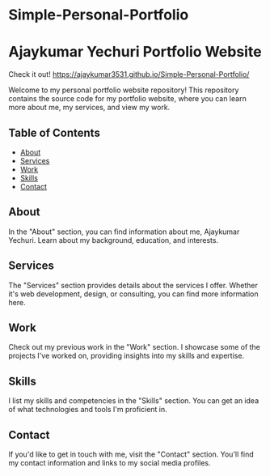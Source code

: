 # Simple-Personal-Portfolio
# Ajaykumar Yechuri Portfolio Website
Check it out!
https://ajaykumar3531.github.io/Simple-Personal-Portfolio/


Welcome to my personal portfolio website repository! This repository contains the source code for my portfolio website, where you can learn more about me, my services, and view my work.

## Table of Contents
- [About](#about)
- [Services](#services)
- [Work](#work)
- [Skills](#skills)
- [Contact](#contact)

## About
In the "About" section, you can find information about me, Ajaykumar Yechuri. Learn about my background, education, and interests.

## Services
The "Services" section provides details about the services I offer. Whether it's web development, design, or consulting, you can find more information here.

## Work
Check out my previous work in the "Work" section. I showcase some of the projects I've worked on, providing insights into my skills and expertise.

## Skills
I list my skills and competencies in the "Skills" section. You can get an idea of what technologies and tools I'm proficient in.

## Contact
If you'd like to get in touch with me, visit the "Contact" section. You'll find my contact information and links to my social media profiles.


